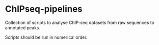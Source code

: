 # ChIPseq-pipelines
Collection of scripts to analyse ChIP-seq datasets from raw sequences to annotated peaks.

Scripts should be run in numerical order.
